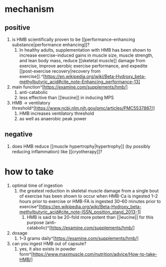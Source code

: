 # mechanism
## positive
1. is HMB scientifically proven to be [[performance-enhancing substance|performance enhancing]]?
	1. In healthy adults, supplementation with HMB has been shown to increase exercise-induced gains in muscle size, muscle strength, and lean body mass, reduce [[skeletal muscle]] damage from exercise, improve aerobic exercise performance, and expedite [[post-exercise recovery|recovery from exercise]].^[https://en.wikipedia.org/wiki/Beta-Hydroxy_beta-methylbutyric_acid#cite_note-Enhancing_performance-13]
4. main function^[https://examine.com/supplements/hmb/]
	1. anti-catabolic
	2. less effective than [[leucine]] in inducing MPS
5. HMB → ventilatory threshold^[https://www.ncbi.nlm.nih.gov/pmc/articles/PMC5537867/]
	1. HMB increases ventilatory threshold
	2. as well as anaerobic peak power
## negative
1. does HMB reduce [[muscle hypertrophy|hypertrophy]] (by possibly reducing inflammation) like [[cryotherapy]]?
# how to take
1. optimal time of ingestion
	1. the greatest reduction in skeletal muscle damage from a single bout of exercise has been shown to occur when HMB-Ca is ingested 1–2 hours prior to exercise or HMB-FA is ingested 30–60 minutes prior to exercise^[https://en.wikipedia.org/wiki/Beta-Hydroxy_beta-methylbutyric_acid#cite_note-ISSN_position_stand_2013-1]
		1. HMB is said to be 20-fold more potent than [[leucine]] for this purpose (anti-catabolic)^[https://examine.com/supplements/hmb/]
2. dosage
	1. 1–3 grams daily^[https://examine.com/supplements/hmb/]
3. can you ingest HMB out of capsule?
	1. yes, it also exists in powder form^[https://www.maximuscle.com/nutrition/advice/How-to-take-HMB/]